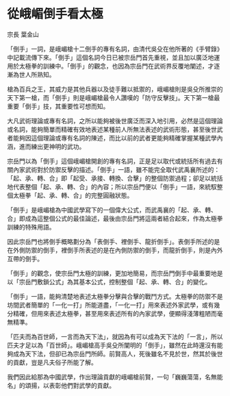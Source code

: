 # 從峨嵋倒手看太極

宗長
葉金山

「倒手」一詞，是峨嵋槍十二倒手的專有名詞，由清代吳殳在他所著的《手臂錄》中記載流傳下來。「倒手」這個名詞今日已被宗岳門首先重視，並且加以廣泛地運用於太極拳的訓練中。「倒手」的觀念，也因為宗岳門在武術界反覆地闡述，才逐漸為世人所熟知。 

槍為百兵之王，其威力是其他兵器以及徒手難以抵禦的，峨嵋槍則是吳殳所推崇的天下第一槍，而「倒手」則是峨嵋槍最令人讚嘆的「防守反擊技」。天下第一槍最重要「倒手」技，其重要性可想而知。

大凡武術理論或專有名詞，之所以能夠被後世廣泛而深入地引用，必然是這個理論或名詞，能夠簡單而精確有效地表述某種前人所無法表述的武術形態，甚至後世武者能夠因這個理論或專有名詞的陳述，而比以前的武者更能夠精確掌握某種武學內涵，進而練出更神明的武功。

宗岳門以為「倒手」這個峨嵋槍開創的專有名詞，正是足以取代或統括所有過去有關內家武術對於防禦反擊的描述。「倒手」一語，雖不能完全取代武禹襄所述的：「起、承、轉、合」即「起受、承接、轉換、合擊」的整個防禦過程；卻足以統括地代表整個「起、承、轉、合」的內容；所以宗岳門便以「倒手」一語，來統馭整個太極拳「起、承、轉、合」的完整圓融狀態。

「倒手」是峨嵋槍為中國武學寫下的一個偉大公式，而武禹襄的「起、承、轉、合」即成為這整個公式的最佳論述，最後由宗岳門將這兩者結合起來，作為太極拳訓練的特殊用語。

因此宗岳門也將倒手概略劃分為「表倒手、裡倒手、龍折倒手」。表倒手所述的是在外側防禦的倒手，裡倒手所表述的是在內側防禦的倒手，而龍折倒手，則是內外互帶的倒手。

「倒手」的觀念，使宗岳門太極的訓練，更加地簡易，而宗岳門倒手中最重要地是以「宗岳門敷鎖公式」為其基本公式，控制整個「起、承、轉、合」的變化。

「倒手」一語，能夠清楚地表述太極拳分擊與合擊的戰鬥方式。太極拳的防禦不是坊間武者簡單的「一化一打」所能道盡，「一化一打」用來表述外家武學，或有幾分精確，但用來表述太極拳，甚至用來表述所有的內家武學，便顯得淺薄粗陋而毫無精準。

「匹夫而為百世師，一言而為天下法」，就因為有可以成為天下法的「一言」，所以匹夫才足以為「百世師」。峨嵋槍高手吳殳所闡明的「倒手」，雖然在此時還沒有能夠成為天下法，但卻已為宗岳門所師。前賢高人，死後雖名不見於世，然其於後世的貢獻，豈是凡夫俗子所能了解。

我們因此給那為中國武學，作出理論貢獻的峨嵋槍前賢，一句「巍巍蕩蕩，名無能名」的頌揚，以表彰他們對武學的貢獻。